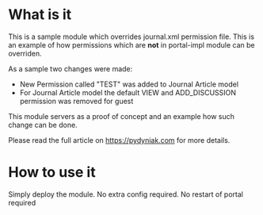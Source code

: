 # What is it
This is a sample module which overrides journal.xml permission file.
This is an example of how permissions which are **not** in portal-impl module can be overriden.

As a sample two changes were made:
- New Permission called "TEST" was added to Journal Article model
- For Journal Article model the default VIEW and ADD_DISCUSSION permission was removed for guest

This module servers as a proof of concept and an example how such change can be done.

Please read the full article on https://pydyniak.com for more details.

# How to use it
Simply deploy the module. No extra config required. No restart of portal required
